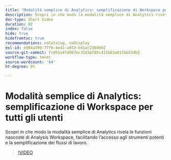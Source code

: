 ```yaml
---
title: 'Modalità semplice di Analytics: semplificazione di Workspace per tutti gli utenti'
description: Scopri in che modo la modalità semplice di Analytics rivela le funzioni nascoste di Analysis Workspace, facilitando l’accesso agli strumenti potenti e la semplificazione dei flussi di lavoro.
doc-type: Short Video
duration: 82
index: false
hide: true
hidefromtoc: true
recommendations: noCatalog, noDisplay
exl-id: e004a399-77f0-4e41-a033-b41ac23b4602
source-git-commit: fcd55a4fd007ec32d1bf05c431663a01fbb534b5
workflow-type: tm+mt
source-wordcount: '64'
ht-degree: 0%

---
```


# Modalità semplice di Analytics: semplificazione di Workspace per tutti gli utenti

Scopri in che modo la modalità semplice di Analytics rivela le funzioni nascoste di Analysis Workspace, facilitando l’accesso agli strumenti potenti e la semplificazione dei flussi di lavoro.

<!-- 62_S102_3442449_82_analytics-easy-mode-simplifying-workspace-for-all-users -->
>[!VIDEO](https://video.tv.adobe.com/v/3458343/?learn=on&enablevpops=true)

